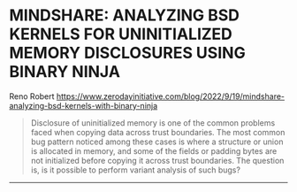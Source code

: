 # MINDSHARE: ANALYZING BSD KERNELS FOR UNINITIALIZED MEMORY DISCLOSURES USING BINARY NINJA

Reno Robert
https://www.zerodayinitiative.com/blog/2022/9/19/mindshare-analyzing-bsd-kernels-with-binary-ninja
<blockquote>
Disclosure of uninitialized memory is one of the common problems faced when copying data across trust boundaries. The most common bug pattern noticed among these cases is where a structure or union is allocated in memory, and some of the fields or padding bytes are not initialized before copying it across trust boundaries. The question is, is it possible to perform variant analysis of such bugs?
</blockquote>

---

